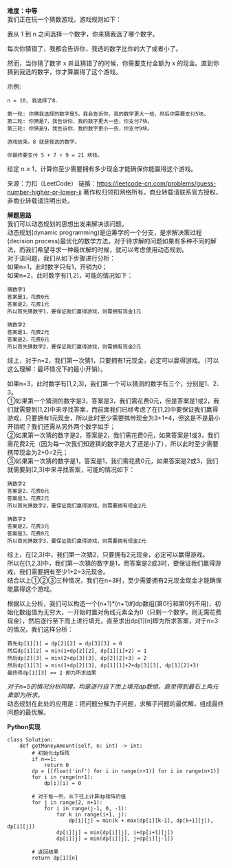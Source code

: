 **难度：中等**  
我们正在玩一个猜数游戏，游戏规则如下：

我从 1 到 n 之间选择一个数字，你来猜我选了哪个数字。

每次你猜错了，我都会告诉你，我选的数字比你的大了或者小了。

然而，当你猜了数字 x 并且猜错了的时候，你需要支付金额为 x 的现金。直到你猜到我选的数字，你才算赢得了这个游戏。

示例:
```
n = 10, 我选择了8.

第一轮: 你猜我选择的数字是5，我会告诉你，我的数字更大一些，然后你需要支付5块。
第二轮: 你猜是7，我告诉你，我的数字更大一些，你支付7块。
第三轮: 你猜是9，我告诉你，我的数字更小一些，你支付9块。

游戏结束。8 就是我选的数字。

你最终要支付 5 + 7 + 9 = 21 块钱。
```
给定 n ≥ 1，计算你至少需要拥有多少现金才能确保你能赢得这个游戏。

来源：力扣（LeetCode）
链接：https://leetcode-cn.com/problems/guess-number-higher-or-lower-ii
著作权归领扣网络所有。商业转载请联系官方授权，非商业转载请注明出处。

**解题思路**  
我们可以动态规划的思想出发来解决该问题。  
动态规划(dynamic programming)是运筹学的一个分支，是求解决策过程(decision process)最优化的数学方法。对于待求解的问题如果有多种不同的解法，而我们希望寻求一种最优解的时候，就可以考虑使用动态规划。  
对于该问题，我们从如下步骤进行分析：  
如果n=1，此时数字只有1，开销为0；  
如果n=2，此时数字有[1,2]，可能的情况如下：  
```
猜数字1
答案是1，花费0元
答案是2，花费1元
所以首先猜数字1，要保证我们赢得游戏，则需拥有现金1元

猜数字2
答案是1，花费2元
答案是2，花费0元
所以首先猜数字2，要保证我们赢得游戏，则需拥有现金2元
```
综上，对于n=2，我们第一次猜1，只要拥有1元现金，必定可以赢得游戏。（可以这么理解：最坏情况下的最小开销）。   

如果n=3，此时数字有[1,2,3]，我们第一个可以猜测的数字有三个，分别是1、2、3。  
①如果第一个猜测的数字是3，答案是3，我们需花费0元，但是答案是1或2，我们就需要到[1,2]中来寻找答案，而前面我们已经考虑了在[1,2]中要保证我们赢得游戏，只要拥有1元现金，所以此时至少需要携带现金为3+1=4，但这是不是最小开销呢？我们还需从另外两个数字如手；  
②如果第一次猜的数字是2，答案是2，我们需花费0元，如果答案是1或3，我们需花费2元（因为每一次我们知道猜的数字是大了还是小了），所以此时至少需要携带现金为2+0=2元；  
③如果第一次猜的数字是1，答案是1，我们需花费0元，如果答案是2或3，我们就需要到[2,3]中来寻找答案，可能的情况如下：
```
猜数字2
答案是2，花费0元
答案是3，花费2元
所以首先猜数字2，要保证我们赢得游戏，则需要拥有现金2元

猜数字3
答案是2，花费3元
答案是3，花费0元
所以首先猜数字3，要保证我们赢得游戏，则需要拥有现金2元
```
综上，在[2,3]中，我们第一次猜2，只要拥有2元现金，必定可以赢得游戏。  
所以在[1,2,3]中，我们第一次猜的数字是1，而答案是2或3时，要保证我们赢得游戏，我们需要拥有至少1+2=3元现金。  
结合以上①②③三种情况，我们在n=3时，至少需要拥有2元现金现金才能确保能赢得这个游戏。  

根据以上分析，我们可以构造一个(n+1)*(n+1)的dp数组(第0行和第0列不用)，初始化数组值为无穷大，一开始时置对角线元素全为0（只剩一个数字，则无需花费现金），然后逐行至下而上进行填充，直至求出dp[1][n]即为所求答案，对于n=3的情况，我们这样分析：  
```
首先dp[1][1] = dp[2][2] = dp[3][3] = 0
然后dp[1][2] = min(1+dp[2][2], dp[1][1]+2) = 1
然后dp[2][3] = min(2+dp[3][3], dp[2][2]+3) = 2
然后dp[1][3] = min(1+dp[2][3], dp[1][1]+2+dp[3][3], dp[1][2]+3)
最终得dp[1][3] == 2 即为所求结果
```
*对于n=5的情况分析同理，均是逐行自下而上填充dp数组，直至得到最右上角元素即为所求。*  
动态规划在此处的应用是：把问题分解为子问题，求解子问题的最优解，组成最终问题的最优解。

**Python实现**  
```
class Solution:
    def getMoneyAmount(self, n: int) -> int:
        # 初始化dp矩阵
        if n==1:
            return 0
        dp = [[float('inf') for i in range(n+1)] for i in range(n+1)]
        for i in range(n+1):
            dp[i][i] = 0
        
        # 对于每一列，从下往上计算dp矩阵的值
        for j in range(2, n+1):
            for i in range(j-1, 0, -1):
                for k in range(i+1, j):
                    dp[i][j] = min(k + max(dp[i][k-1], dp[k+1][j]), dp[i][j])
                dp[i][j] = min(dp[i][j], i+dp[i+1][j])
                dp[i][j] = min(dp[i][j], j+dp[i][j-1])

        # 返回结果
        return dp[1][n]
```